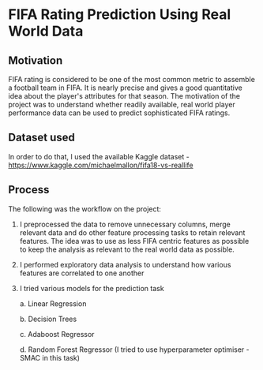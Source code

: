 # FIFA Rating Prediction Using Real World Data
## Motivation
FIFA rating is considered to be one of the most common metric to assemble a football team in FIFA. It is nearly precise and gives a good quantitative idea about the player's attributes for that season. The motivation of the project was to understand whether readily available, real world player performance data can be used to predict sophisticated FIFA ratings. 

## Dataset used
In order to do that, I used the available Kaggle dataset - https://www.kaggle.com/michaelmallon/fifa18-vs-reallife

## Process
The following was the workflow on the project:
1.  I preprocessed the data to remove unnecessary columns, merge relevant data and do other feature processing tasks to retain relevant features. The idea was to use as less FIFA     centric features as possible to keep the analysis as relevant to the real world data as possible.
2.  I performed exploratory data analysis to understand how various features are correlated to one another
3.  I tried various models for the prediction task

    a. Linear Regression
    
    b. Decision Trees
    
    c. Adaboost Regressor
    
    d. Random Forest Regressor (I tried to use hyperparameter optimiser - SMAC in this task)
    
  

